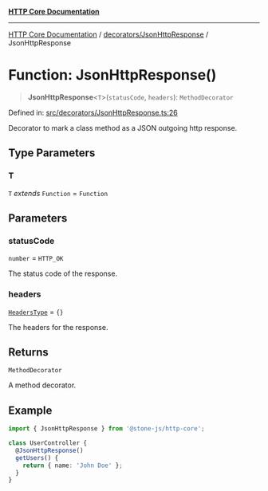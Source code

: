 [**HTTP Core Documentation**](../../../README.md)

***

[HTTP Core Documentation](../../../README.md) / [decorators/JsonHttpResponse](../README.md) / JsonHttpResponse

# Function: JsonHttpResponse()

> **JsonHttpResponse**\<`T`\>(`statusCode`, `headers`): `MethodDecorator`

Defined in: [src/decorators/JsonHttpResponse.ts:26](https://github.com/stonemjs/http-core/blob/0d369869add0f1630e9b5b2cd1421e57ee8d3865/src/decorators/JsonHttpResponse.ts#L26)

Decorator to mark a class method as a JSON outgoing http response.

## Type Parameters

### T

`T` *extends* `Function` = `Function`

## Parameters

### statusCode

`number` = `HTTP_OK`

The status code of the response.

### headers

[`HeadersType`](../../../declarations/type-aliases/HeadersType.md) = `{}`

The headers for the response.

## Returns

`MethodDecorator`

A method decorator.

## Example

```typescript
import { JsonHttpResponse } from '@stone-js/http-core';

class UserController {
  @JsonHttpResponse()
  getUsers() {
    return { name: 'John Doe' };
  }
}
```
